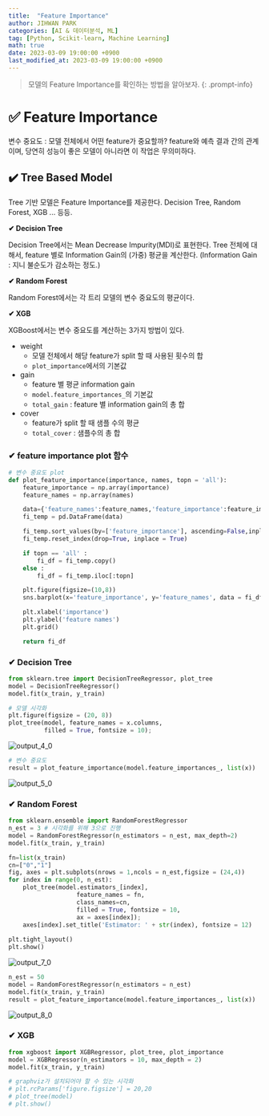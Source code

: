 ```yaml
---
title:  "Feature Importance"
author: JIHWAN PARK
categories: [AI & 데이터분석, ML]
tag: [Python, Scikit-learn, Machine Learning]
math: true
date: 2023-03-09 19:00:00 +0900
last_modified_at: 2023-03-09 19:00:00 +0900
---
```

> 모델의 Feature Importance를 확인하는 방법을 알아보자.
{: .prompt-info}

# ✅ Feature Importance
변수 중요도 : 모델 전체에서 어떤 feature가 중요할까? feature와 예측 결과 간의 관계이며, 당연히 성능이 좋은 모델이 아니라면 이 작업은 무의미하다.

## ✔️ Tree Based Model
Tree 기반 모델은 Feature Importance를 제공한다. Decision Tree, Random Forest, XGB ... 등등.

**✔ Decision Tree**

Decision Tree에서는 Mean Decrease Impurity(MDI)로 표현한다. Tree 전체에 대해서, feature 별로 Information Gain의 (가중) 평균을 계산한다. (Information Gain : 지니 불순도가 감소하는 정도.)

**✔ Random Forest**

Random Forest에서는 각 트리 모델의 변수 중요도의 평균이다.

**✔ XGB**

XGBoost에서는 변수 중요도를 계산하는 3가지 방법이 있다.
- weight
    - 모델 전체에서 해당 feature가 split 할 때 사용된 횟수의 합
    - `plot_importance`에서의 기본값
- gain
    - feature 별 평균 information gain
    - `model.feature_importances_`의 기본값
    - `total_gain` : feature 별 information gain의 총 합
- cover
    - feature가 split 할 때 샘플 수의 평균
    - `total_cover` : 샘플수의 총 합

### ✔ **feature importance plot 함수**


```python
# 변수 중요도 plot
def plot_feature_importance(importance, names, topn = 'all'):
    feature_importance = np.array(importance)
    feature_names = np.array(names)

    data={'feature_names':feature_names,'feature_importance':feature_importance}
    fi_temp = pd.DataFrame(data)

    fi_temp.sort_values(by=['feature_importance'], ascending=False,inplace=True)
    fi_temp.reset_index(drop=True, inplace = True)

    if topn == 'all' :
        fi_df = fi_temp.copy()
    else :
        fi_df = fi_temp.iloc[:topn]

    plt.figure(figsize=(10,8))
    sns.barplot(x='feature_importance', y='feature_names', data = fi_df)

    plt.xlabel('importance')
    plt.ylabel('feature names')
    plt.grid()

    return fi_df
```

### ✔ **Decision Tree**


```python
from sklearn.tree import DecisionTreeRegressor, plot_tree
model = DecisionTreeRegressor()
model.fit(x_train, y_train)

# 모델 시각화
plt.figure(figsize = (20, 8))
plot_tree(model, feature_names = x.columns,
          filled = True, fontsize = 10);
```


    
![output_4_0](https://user-images.githubusercontent.com/76936390/224004244-3cd1fa18-5669-4817-bf7c-714ea633a111.png)
    



```python
# 변수 중요도
result = plot_feature_importance(model.feature_importances_, list(x))
```


    
![output_5_0](https://user-images.githubusercontent.com/76936390/224004254-0f60ca0e-42a4-45b0-88fe-f4320302043e.png)
    


### ✔ **Random Forest**


```python
from sklearn.ensemble import RandomForestRegressor
n_est = 3 # 시각화를 위해 3으로 진행
model = RandomForestRegressor(n_estimators = n_est, max_depth=2)
model.fit(x_train, y_train)

fn=list(x_train)
cn=["0","1"]
fig, axes = plt.subplots(nrows = 1,ncols = n_est,figsize = (24,4))
for index in range(0, n_est):
    plot_tree(model.estimators_[index],
                   feature_names = fn, 
                   class_names=cn,
                   filled = True, fontsize = 10,
                   ax = axes[index]);
    axes[index].set_title('Estimator: ' + str(index), fontsize = 12)
    
plt.tight_layout()
plt.show()
```


    
![output_7_0](https://user-images.githubusercontent.com/76936390/224004262-2ab77776-c474-4f8c-825f-729884bfaf24.png)
    



```python
n_est = 50
model = RandomForestRegressor(n_estimators = n_est)
model.fit(x_train, y_train)
result = plot_feature_importance(model.feature_importances_, list(x))
```


    
![output_8_0](https://user-images.githubusercontent.com/76936390/224004268-eea1c972-04cc-4840-9f15-cb9936da2d64.png)
    


### ✔ **XGB**


```python
from xgboost import XGBRegressor, plot_tree, plot_importance
model = XGBRegressor(n_estimators = 10, max_depth = 2)
model.fit(x_train, y_train)

# graphviz가 설치되어야 할 수 있는 시각화
# plt.rcParams['figure.figsize'] = 20,20
# plot_tree(model)
# plt.show()
```




<style>#sk-container-id-1 {color: black;background-color: white;}#sk-container-id-1 pre{padding: 0;}#sk-container-id-1 div.sk-toggleable {background-color: white;}#sk-container-id-1 label.sk-toggleable__label {cursor: pointer;display: block;width: 100%;margin-bottom: 0;padding: 0.3em;box-sizing: border-box;text-align: center;}#sk-container-id-1 label.sk-toggleable__label-arrow:before {content: "▸";float: left;margin-right: 0.25em;color: #696969;}#sk-container-id-1 label.sk-toggleable__label-arrow:hover:before {color: black;}#sk-container-id-1 div.sk-estimator:hover label.sk-toggleable__label-arrow:before {color: black;}#sk-container-id-1 div.sk-toggleable__content {max-height: 0;max-width: 0;overflow: hidden;text-align: left;background-color: #f0f8ff;}#sk-container-id-1 div.sk-toggleable__content pre {margin: 0.2em;color: black;border-radius: 0.25em;background-color: #f0f8ff;}#sk-container-id-1 input.sk-toggleable__control:checked~div.sk-toggleable__content {max-height: 200px;max-width: 100%;overflow: auto;}#sk-container-id-1 input.sk-toggleable__control:checked~label.sk-toggleable__label-arrow:before {content: "▾";}#sk-container-id-1 div.sk-estimator input.sk-toggleable__control:checked~label.sk-toggleable__label {background-color: #d4ebff;}#sk-container-id-1 div.sk-label input.sk-toggleable__control:checked~label.sk-toggleable__label {background-color: #d4ebff;}#sk-container-id-1 input.sk-hidden--visually {border: 0;clip: rect(1px 1px 1px 1px);clip: rect(1px, 1px, 1px, 1px);height: 1px;margin: -1px;overflow: hidden;padding: 0;position: absolute;width: 1px;}#sk-container-id-1 div.sk-estimator {font-family: monospace;background-color: #f0f8ff;border: 1px dotted black;border-radius: 0.25em;box-sizing: border-box;margin-bottom: 0.5em;}#sk-container-id-1 div.sk-estimator:hover {background-color: #d4ebff;}#sk-container-id-1 div.sk-parallel-item::after {content: "";width: 100%;border-bottom: 1px solid gray;flex-grow: 1;}#sk-container-id-1 div.sk-label:hover label.sk-toggleable__label {background-color: #d4ebff;}#sk-container-id-1 div.sk-serial::before {content: "";position: absolute;border-left: 1px solid gray;box-sizing: border-box;top: 0;bottom: 0;left: 50%;z-index: 0;}#sk-container-id-1 div.sk-serial {display: flex;flex-direction: column;align-items: center;background-color: white;padding-right: 0.2em;padding-left: 0.2em;position: relative;}#sk-container-id-1 div.sk-item {position: relative;z-index: 1;}#sk-container-id-1 div.sk-parallel {display: flex;align-items: stretch;justify-content: center;background-color: white;position: relative;}#sk-container-id-1 div.sk-item::before, #sk-container-id-1 div.sk-parallel-item::before {content: "";position: absolute;border-left: 1px solid gray;box-sizing: border-box;top: 0;bottom: 0;left: 50%;z-index: -1;}#sk-container-id-1 div.sk-parallel-item {display: flex;flex-direction: column;z-index: 1;position: relative;background-color: white;}#sk-container-id-1 div.sk-parallel-item:first-child::after {align-self: flex-end;width: 50%;}#sk-container-id-1 div.sk-parallel-item:last-child::after {align-self: flex-start;width: 50%;}#sk-container-id-1 div.sk-parallel-item:only-child::after {width: 0;}#sk-container-id-1 div.sk-dashed-wrapped {border: 1px dashed gray;margin: 0 0.4em 0.5em 0.4em;box-sizing: border-box;padding-bottom: 0.4em;background-color: white;}#sk-container-id-1 div.sk-label label {font-family: monospace;font-weight: bold;display: inline-block;line-height: 1.2em;}#sk-container-id-1 div.sk-label-container {text-align: center;}#sk-container-id-1 div.sk-container {/* jupyter's `normalize.less` sets `[hidden] { display: none; }` but bootstrap.min.css set `[hidden] { display: none !important; }` so we also need the `!important` here to be able to override the default hidden behavior on the sphinx rendered scikit-learn.org. See: https://github.com/scikit-learn/scikit-learn/issues/21755 */display: inline-block !important;position: relative;}#sk-container-id-1 div.sk-text-repr-fallback {display: none;}</style><div id="sk-container-id-1" class="sk-top-container"><div class="sk-text-repr-fallback"><pre>XGBRegressor(base_score=0.5, booster=&#x27;gbtree&#x27;, callbacks=None,
             colsample_bylevel=1, colsample_bynode=1, colsample_bytree=1,
             early_stopping_rounds=None, enable_categorical=False,
             eval_metric=None, feature_types=None, gamma=0, gpu_id=-1,
             grow_policy=&#x27;depthwise&#x27;, importance_type=None,
             interaction_constraints=&#x27;&#x27;, learning_rate=0.300000012, max_bin=256,
             max_cat_threshold=64, max_cat_to_onehot=4, max_delta_step=0,
             max_depth=2, max_leaves=0, min_child_weight=1, missing=nan,
             monotone_constraints=&#x27;()&#x27;, n_estimators=10, n_jobs=0,
             num_parallel_tree=1, predictor=&#x27;auto&#x27;, random_state=0, ...)</pre><b>In a Jupyter environment, please rerun this cell to show the HTML representation or trust the notebook. <br />On GitHub, the HTML representation is unable to render, please try loading this page with nbviewer.org.</b></div><div class="sk-container" hidden><div class="sk-item"><div class="sk-estimator sk-toggleable"><input class="sk-toggleable__control sk-hidden--visually" id="sk-estimator-id-1" type="checkbox" checked><label for="sk-estimator-id-1" class="sk-toggleable__label sk-toggleable__label-arrow">XGBRegressor</label><div class="sk-toggleable__content"><pre>XGBRegressor(base_score=0.5, booster=&#x27;gbtree&#x27;, callbacks=None,
             colsample_bylevel=1, colsample_bynode=1, colsample_bytree=1,
             early_stopping_rounds=None, enable_categorical=False,
             eval_metric=None, feature_types=None, gamma=0, gpu_id=-1,
             grow_policy=&#x27;depthwise&#x27;, importance_type=None,
             interaction_constraints=&#x27;&#x27;, learning_rate=0.300000012, max_bin=256,
             max_cat_threshold=64, max_cat_to_onehot=4, max_delta_step=0,
             max_depth=2, max_leaves=0, min_child_weight=1, missing=nan,
             monotone_constraints=&#x27;()&#x27;, n_estimators=10, n_jobs=0,
             num_parallel_tree=1, predictor=&#x27;auto&#x27;, random_state=0, ...)</pre></div></div></div></div></div>




```python
# plot_importance 의 변수중요도 기본값은 weight
plt.rcParams['figure.figsize'] = 8, 5
plot_importance(model)
plt.show()
```


    
![output_11_0](https://user-images.githubusercontent.com/76936390/224004275-61dd7aa4-3ed5-49df-bd86-4220ad3923d1.png)
    



```python
# model.feature_importances_ : 변수중요도 기본값은 gain
result = plot_feature_importance(model.feature_importances_, list(x),4)
```


    
![output_12_0](https://user-images.githubusercontent.com/76936390/224004278-f1aeaf43-569f-4455-8a02-171eaa3222c0.png)
    



```python
# importance_type = 'cover', 마찬가지로 'weight', 'gain' 됨
plot_importance(model, importance_type='cover')
plt.show()
```


    
![output_13_0](https://user-images.githubusercontent.com/76936390/224004282-7f3dbc26-ec21-454a-9543-e24393f7e459.png)
    


## ✔️ Permutation Feature Importance(PFI)
알고리즘과 상관 없이 변수 중요도를 파악할 수 있는 방법
- Feature 하나의 데이터를 무작위로 섞을 때, model의 score가 얼마나 감소되는지 계산

**✔ PFI 알고리즘 구조**

특정 feature $j$에 대해서 여러 번($K$) 섞고 계산해서 나온 score의 평균을 Base Line Score에서 빼서 최종 중요도($i$)를 계산한다.

$$
\Large i_j = s - \frac{1}{K}\sum_{k=1}^K s_{k,j}
$$

단점 : <mark>만약 다중 공선성이 있는 변수가 존재하면, score가 별로 줄어들지 않을 수 있음</mark>

시각화는 <mark>BoxPlot</mark>이 가장 잘 보이므로 추천!

### ✔ SVM


```python
from sklearn.inspection import permutation_importance
model1 = SVR()
model1.fit(x_train_s, y_train)
pfi1 = permutation_importance(model1, x_val_s, y_val, n_repeats=10, 
                              scoring = 'r2', random_state=20)
```


```python
sorted_idx = pfi1.importances_mean.argsort()
plt.figure(figsize = (10, 8))
plt.boxplot(pfi1.importances[sorted_idx].T, vert=False, labels=x.columns[sorted_idx])
plt.axvline(0, color = 'r')
plt.grid()
plt.show()
```
    
![output_18_0](https://user-images.githubusercontent.com/76936390/224004290-ba10f0e8-c7b5-45b0-a767-aea453ddf95e.png)
    

```python
plt.figure(figsize = (10,8))
for i,vars in enumerate(list(x)) :
    sns.kdeplot(pfi1.importances[i], label = vars)

plt.grid()
plt.legend()
plt.show()
```
    
![output_17_0](https://user-images.githubusercontent.com/76936390/224004286-47c98993-12f3-4678-b12c-401d26218710.png)
    
평균값으로 변수 중요도 그래프 그리기

```python
result = plot_feature_importance(pfi1.importances_mean, list(x_train))
```

![output_19_0](https://user-images.githubusercontent.com/76936390/224290974-fc5baae7-9ccf-41ba-99f2-a49cccb02225.png)


### ✔ Deep Learning
딥러닝 모델에도 그대로 적용 가능하나, 딥러닝 모델에 대해서는 `permutation_importance` 함수를 사용할 때, 명시적으로 `scoring='r2'`를 지정해줘야 한다.
